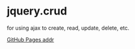 # jquery.crud
for using ajax to create, read, update, delete, etc.

[GitHub Pages addr](https://butterfly5211314.github.io/jquery.crud/, 'jquery.crud')
